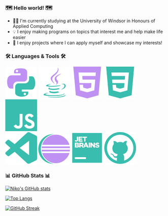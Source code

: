 <head>
  <!--
  Colour theme (Hex Codes):
  38bdae  Teel
  70a5fd  Blue
  bf91f3  Lavender
  1a1b27  Dark Blue/Purple
  -->
</head>

### 🗺️ Hello world! 🗺️
- 👨‍🎓 I'm currently studying at the University of Windsor in Honours of Applied Computing
- 💡 I enjoy making programs on topics that interest me and help make life easier
- 🧙 I enjoy projects where I can apply myself and showcase my interests!


### 🛠️ Languages & Tools 🛠️
<div>
  <!-- add images here-->
  <!-- <img src="" alt=""> -->
  <img src="https://github.com/N1koJones/N1koJones/blob/main/Icons/PythonLogo.png" alt="Python Logo">
  <img src="https://github.com/N1koJones/N1koJones/blob/main/Icons/JavaLogo.png" alt="Java Logo">
  <img src="https://github.com/N1koJones/N1koJones/blob/main/Icons/HTMLLogo.png" alt="HTML Logo">
  <img src="https://github.com/N1koJones/N1koJones/blob/main/Icons/CSSLogo.png" alt="CSS Logo">
  <img src="https://github.com/N1koJones/N1koJones/blob/main/Icons/JavaScriptLogo.png" alt="JavaScript Logo">
</div>
<div>
  <img src="https://github.com/N1koJones/N1koJones/blob/main/Icons/VSCodeLogo.png" alt="VSCode Logo">
  <img src="https://github.com/N1koJones/N1koJones/blob/main/Icons/EclipseLogo.png" alt="Eclipse Logo">
  <img src="https://github.com/N1koJones/N1koJones/blob/main/Icons/JetBrainsLogo.png" alt="JetBrains Logo">
  <img src="https://github.com/N1koJones/N1koJones/blob/main/Icons/GitHubLogo.png" alt="GitHub Logo">
  
</div>

### 📊 GitHub Stats 📊

[![Niko's GitHub stats](https://github-readme-stats.vercel.app/api?username=N1koJones&theme=tokyonight)](https://github.com/anuraghazra/github-readme-stats)

[![Top Langs](https://github-readme-stats.vercel.app/api/top-langs/?username=N1koJones&theme=tokyonight)](https://github.com/anuraghazra/github-readme-stats)

[![GitHub Streak](http://github-readme-streak-stats.herokuapp.com?user=N1koJones&theme=tokyonight&date_format=%5BY%20%5DM%20j)](https://git.io/streak-stats)


<!---
NikoJones/NikoJones is a ✨ special ✨ repository because its `README.md` (this file) appears on your GitHub profile.
You can click the Preview link to take a look at your changes.
--->
